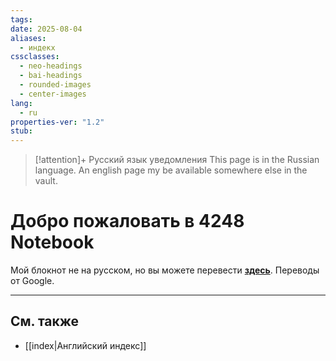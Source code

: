 ```yaml
---
tags: 
date: 2025-08-04
aliases:
  - индекх
cssclasses:
  - neo-headings
  - bai-headings
  - rounded-images
  - center-images
lang:
  - ru
properties-ver: "1.2"
stub:
---
```

>[!attention]+ Русский язык уведомления
> This page is in the Russian language. An english page my be available somewhere else in the vault.

# Добро пожаловать в 4248 Notebook

Мой блокнот не на русском, но вы можете перевести **[здесь](https://0x4248-dev.translate.goog/notebook/?_x_tr_sl=en&_x_tr_tl=ru&_x_tr_hl=en-US&_x_tr_pto=wapp)**. Переводы от Google.

***
## См. также
- [[index|Английский индекс]]
